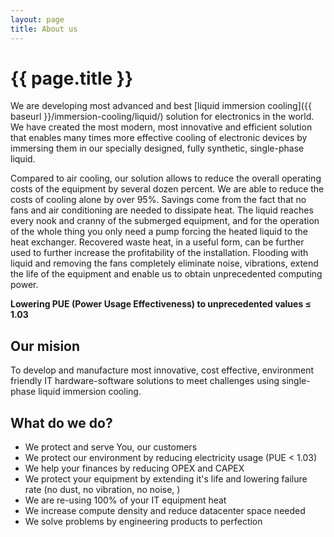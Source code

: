 ```yaml
---
layout: page
title: About us
---
```

# {{ page.title }}

We are developing most advanced and best [liquid immersion cooling]({{ baseurl }}/immersion-cooling/liquid/) solution for electronics in the world. We have created the most modern, most innovative and efficient solution that enables many times more effective cooling of electronic devices by immersing them in our specially designed, fully synthetic, single-phase liquid.

Compared to air cooling, our solution allows to reduce the overall operating costs of the equipment by several dozen percent. We are able to reduce the costs of cooling alone by over 95%. Savings come from the fact that no fans and air conditioning are needed to dissipate heat. The liquid reaches every nook and cranny of the submerged equipment, and for the operation of the whole thing you only need a pump forcing the heated liquid to the heat exchanger. Recovered waste heat, in a useful form, can be further used to further increase the profitability of the installation. Flooding with liquid and removing the fans completely eliminate noise, vibrations, extend the life of the equipment and enable us to obtain unprecedented computing power.

**Lowering PUE (Power Usage Effectiveness) to unprecedented values ≤ 1.03**

## Our mision

To develop and manufacture most innovative, cost effective, environment friendly IT hardware-software solutions to meet challenges using single-phase liquid immersion cooling.

## What do we do?

* We protect and serve You, our customers
* We protect our environment by reducing electricity usage (PUE < 1.03)
* We help your finances by reducing OPEX and CAPEX
* We protect your equipment by extending it's life and lowering failure rate (no dust, no vibration, no noise, )
* We are re-using 100% of your IT equipment heat
* We increase compute density and reduce datacenter space needed
* We solve problems by engineering products to perfection
